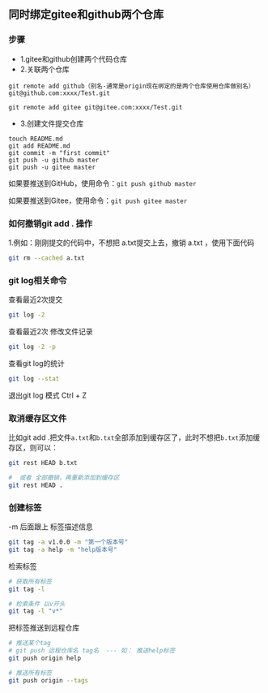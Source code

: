 ## 同时绑定gitee和github两个仓库

### 步骤

- 1.gitee和github创建两个代码仓库
- 2.关联两个仓库

```
git remote add github（别名-通常是origin现在绑定的是两个仓库使用仓库做别名） git@github.com:xxxx/Test.git

git remote add gitee git@gitee.com:xxxx/Test.git
```

- 3.创建文件提交仓库

```
touch README.md
git add README.md
git commit -m "first commit"
git push -u github master
git push -u gitee master
```

如果要推送到GitHub，使用命令：`git push github master`

如果要推送到Gitee，使用命令：`git push gitee master`



### 如何撤销git add . 操作

1.例如：刚刚提交的代码中，不想把 a.txt提交上去，撤销 a.txt ，使用下面代码 

```bash
git rm --cached a.txt
```





### git log相关命令

查看最近2次提交

```bash
git log -2
```

查看最近2次 修改文件记录

```bash
git log -2 -p
```

查看git log的统计

```bash
git log --stat
```

退出git log 模式 Ctrl + Z



### 取消缓存区文件

比如git add .把文件`a.txt`和`b.txt`全部添加到缓存区了，此时不想把`b.txt`添加缓存区，则可以：

```bash
git rest HEAD b.txt

#  或者 全部撤销，再重新添加到缓存区
git rest HEAD . 
```



### 创建标签

-m 后面跟上 标签描述信息

```bash
git tag -a v1.0.0 -m "第一个版本号"
git tag -a help -m "help版本号"
```

检索标签

```bash
# 获取所有标签
git tag -l

# 检索条件 以v开头
git tag -l "v*"
```

把标签推送到远程仓库

```bash
# 推送某个tag
# git push 远程仓库名 tag名  --- 如： 推送help标签
git push origin help

# 推送所有标签
git push origin --tags
```


